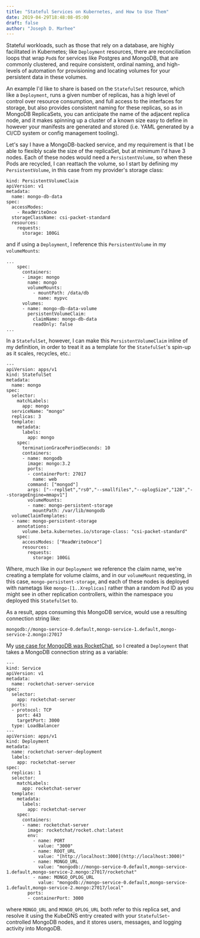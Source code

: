 ```yaml
---
title: "Stateful Services on Kubernetes, and How to Use Them"
date: 2019-04-29T18:48:08-05:00
draft: false
author: "Joseph D. Marhee"
---
```


Stateful workloads, such as those that rely on a database, are highly facilitated in Kubernetes; like `Deployment` resources, there are reconciliation loops that wrap `Pod`s for services like Postgres and MongoDB, that are commonly clustered, and require consistent, ordinal naming, and high-levels of automation for provisioning and locating volumes for your persistent data in these volumes.

An example I'd like to share is based on the `StatefulSet` resource, which like a `Deployment`, runs a given number of replicas, has a high level of control over resource consumption, and full access to the interfaces for storage, but also provides consistent naming for these replicas, so as in MongoDB ReplicaSets, you can anticipate the name of the adjacent replica node, and it makes spinning up a cluster of a known size easy to define in however your manifests are generated and stored (i.e. YAML generated by a CI/CD system or config management tooling).

Let's say I have a MongoDB-backed service, and my requirement is that I be able to flexibly scale the size of the replicaSet, but at minimum I'd have 3 nodes. Each of these nodes would need a `PersistentVolume`, so when these Pods are recycled, I can reattach the volume, so I start by defining my `PersistentVolume`, in this case from my provider's storage class:

```
kind: PersistentVolumeClaim
apiVersion: v1
metadata:
  name: mongo-db-data
spec:
  accessModes:
    - ReadWriteOnce
  storageClassName: csi-packet-standard
  resources:
    requests:
      storage: 100Gi
```

and if using a `Deployment`, I reference this `PersistentVolume` in my `volumeMounts`:

```
...
    spec:
      containers:
      - image: mongo
        name: mongo
        volumeMounts:
          - mountPath: /data/db
            name: mypvc
      volumes:
      - name: mongo-db-data-volume
        persistentVolumeClaim:
          claimName: mongo-db-data
          readOnly: false
...
```

In a `StatefulSet`, however, I can make this `PersistentVolumeClaim` inline of my definition, in order to treat it as a template for the `StatefulSet`'s spin-up as it scales, recycles, etc.:

```
---
apiVersion: apps/v1
kind: StatefulSet
metadata:
  name: mongo
spec:
  selector:
    matchLabels:
      app: mongo 
  serviceName: "mongo"
  replicas: 3
  template:
    metadata:
      labels:
        app: mongo 
    spec:
      terminationGracePeriodSeconds: 10
      containers:
      - name: mongodb
        image: mongo:3.2
        ports:
        - containerPort: 27017
          name: web
        command: ["mongod"]
        args: ["--replSet","rs0","--smallfiles","--oplogSize","128","--storageEngine=mmapv1"]
        volumeMounts:
        - name: mongo-persistent-storage
          mountPath: /var/lib/mongodb
  volumeClaimTemplates:
  - name: mongo-persistent-storage
    annotations:
      volume.beta.kubernetes.io/storage-class: "csi-packet-standard"
    spec:
      accessModes: ["ReadWriteOnce"]
      resources:
        requests:
          storage: 100Gi
```

Where, much like in our `Deployment` we reference the claim name, we're creating a template for volume claims, and in our `volumeMount` requesting, in this case, `mongo-persistent-storage`, and each of these nodes is deployed with nametags like `mongo-[1..Xreplicas]` rather than a random `Pod` ID as you might see in other replication controllers, within the namespace you deployed this `StatefulSet` to.

As a result, apps consuming this MongoDB service, would use a resulting connection string like:

```
mongodb://mongo-service-0.default,mongo-service-1.default,mongo-service-2.mongo:27017
```

My [use case for MongoDB was RocketChat](https://dev.to/jmarhee/running-rocketchat-and-mongodb-on-kubernetes-with-statefulsets-431o), so I created a `Deployment` that takes a MongoDB connection string as a variable:

```
---
kind: Service
apiVersion: v1
metadata:
  name: rocketchat-server-service
spec:
  selector:
    app: rocketchat-server
  ports:
  - protocol: TCP
    port: 443
    targetPort: 3000
  type: LoadBalancer
---
apiVersion: apps/v1
kind: Deployment
metadata:
  name: rocketchat-server-deployment
  labels:
    app: rocketchat-server
spec:
  replicas: 1
  selector:
    matchLabels:
      app: rocketchat-server
  template:
    metadata:
      labels:
        app: rocketchat-server
    spec:
      containers:
      - name: rocketchat-server
        image: rocketchat/rocket.chat:latest
        env:
          - name: PORT
            value: "3000"
          - name: ROOT_URL
            value: "[http://localhost:3000](http://localhost:3000)"
          - name: MONGO_URL
            value: "mongodb://mongo-service-0.default,mongo-service-1.default,mongo-service-2.mongo:27017/rocketchat" 
          - name: MONGO_OPLOG_URL
            value: "mongodb://mongo-service-0.default,mongo-service-1.default,mongo-service-2.mongo:27017/local"
        ports:
        - containerPort: 3000
```

where `MONGO_URL` and `MONGO_OPLOG_URL` both refer to this replica set, and resolve it using the KubeDNS entry created with your `StatefulSet`-controlled MongoDB nodes, and it stores users, messages, and logging activity into MongoDB. 


